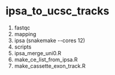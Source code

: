 # ipsa_to_ucsc_tracks

1. fastqc
2. mapping
3. ipsa (snakemake --cores 12)
4. scripts
  1. ipsa_merge_uni0.R
  2. make_ce_list_from_ipsa.R
  3. make_cassette_exon_track.R
